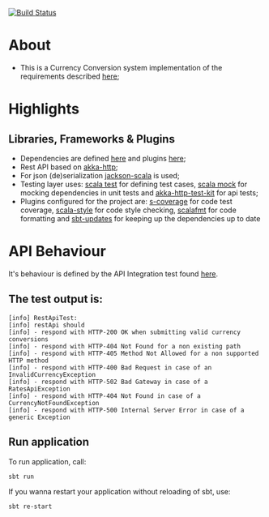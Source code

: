 [![Build Status](https://travis-ci.org/OlegEfrem/currency_converter.svg?branch=master)](https://travis-ci.org/OlegEfrem/currency_converter)

# About
* This is a Currency Conversion system implementation of the requirements described [here](Assignment.pdf);

# Highlights
## Libraries, Frameworks & Plugins
* Dependencies are defined [here](build.sbt) and 
plugins [here](/project/plugins.sbt);
* Rest API based on [akka-http](https://doc.akka.io/docs/akka-http/10.1.7/introduction.html?language=scala);
* For json (de)serialization [jackson-scala](https://github.com/FasterXML/jackson-module-scala) is used;
* Testing layer uses: [scala test](http://www.scalatest.org/) for defining test cases, [scala mock](http://scalamock.org/) for mocking dependencies in unit tests and 
[akka-http-test-kit](https://doc.akka.io/docs/akka-http/10.1.7/routing-dsl/testkit.html?language=scala) for api tests;
* Plugins configured for the project are: [s-coverage](https://github.com/scoverage/sbt-scoverage) for code test coverage, [scala-style](http://www.scalastyle.org/) for code style checking,
[scalafmt](https://scalameta.org/scalafmt/) for code formatting and [sbt-updates](https://github.com/rtimush/sbt-updates) for keeping up the dependencies up to date 

# API Behaviour
It's behaviour is defined by the API Integration test found [here](/src/test/scala/com/oef/converter/currency/http/RestApiTest.scala).
## The test output is: 
```aidl
[info] RestApiTest:
[info] restApi should
[info] - respond with HTTP-200 OK when submitting valid currency conversions
[info] - respond with HTTP-404 Not Found for a non existing path
[info] - respond with HTTP-405 Method Not Allowed for a non supported HTTP method
[info] - respond with HTTP-400 Bad Request in case of an InvalidCurrencyException
[info] - respond with HTTP-502 Bad Gateway in case of a RatesApiException
[info] - respond with HTTP-404 Not Found in case of a CurrencyNotFoundException
[info] - respond with HTTP-500 Internal Server Error in case of a generic Exception

```
## Run application
To run application, call:
```
sbt run
```
If you wanna restart your application without reloading of sbt, use:
```
sbt re-start
```